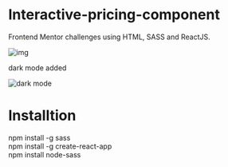# Interactive-pricing-component
Frontend Mentor challenges 
using HTML, SASS and ReactJS.

![img](https://user-images.githubusercontent.com/76250695/115367373-d2637380-a1ce-11eb-833e-3c18ce31c2d2.png)

dark mode added

![dark mode](https://user-images.githubusercontent.com/76250695/175814104-11415566-5727-4f4b-b721-d85997fa9e89.png)

# Installtion
npm install -g sass <br />
npm install -g create-react-app <br />
npm install node-sass

